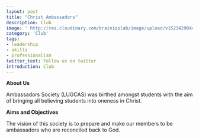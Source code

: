 ```yaml
---
layout: post
title: "Christ Ambassadors"
description: Club
image: ' http://res.cloudinary.com/brainiqslab/image/upload/v1523429044/christ_t2m7tm.png'
category: 'Club'
tags:
- leadership
- skills
- professionalism
twitter_text: Follow us on twitter
introduction: Club
---
```


**About Us** 

Ambassadors Society (LUGCAS) was birthed amongst students with the aim of bringing all believing students into oneness in Christ.

**Aims and Objectives**

The vision of this society is to prepare and make our members to be ambassadors who are reconciled back to God.
